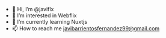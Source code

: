 - 👋 Hi, I’m @javiflx
- 👀 I’m interested in Webflix
- 🌱 I’m currently learning Nuxtjs
- 📫 How to reach me javibarrientosfernandez99@gmail.com

<!---
javiflx/javiflx is a ✨ special ✨ repository because its `README.md` (this file) appears on your GitHub profile.
You can click the Preview link to take a look at your changes.
--->
